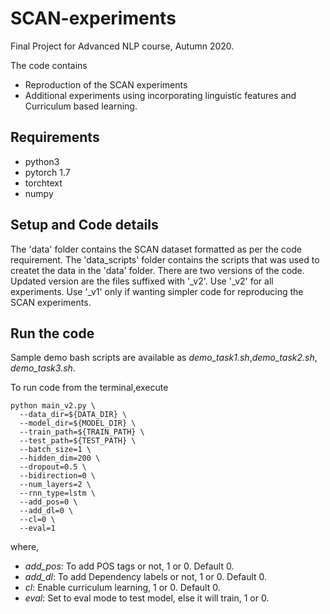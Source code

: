# SCAN-experiments

Final Project for Advanced NLP course, Autumn 2020. 

The code contains 
- Reproduction of the SCAN experiments
- Additional experiments using incorporating linguistic features and Curriculum based learning.

## Requirements
- python3
- pytorch 1.7
- torchtext
- numpy

## Setup and Code details
The 'data' folder contains the SCAN dataset formatted as per the code requirement. 
The 'data_scripts' folder contains the scripts that was used to createt the data in the 'data' folder. 
There are two versions of the code. Updated version are the files suffixed with '_v2'. 
Use '_v2' for all experiments. Use '_v1' only if wanting simpler code for reproducing the SCAN experiments.  

## Run the code

Sample demo bash scripts are available as _demo_task1.sh_,_demo_task2.sh_, _demo_task3.sh_.

To run code from the terminal,execute 
```
python main_v2.py \
  --data_dir=${DATA_DIR} \
  --model_dir=${MODEL_DIR} \
  --train_path=${TRAIN_PATH} \
  --test_path=${TEST_PATH} \
  --batch_size=1 \
  --hidden_dim=200 \
  --dropout=0.5 \
  --bidirection=0 \
  --num_layers=2 \
  --rnn_type=lstm \
  --add_pos=0 \
  --add_dl=0 \
  --cl=0 \
  --eval=1
```
where,
- _add_pos_: To add POS tags or not, 1 or 0. Default 0.
- _add_dl_: To add Dependency labels or not, 1 or 0. Default 0.
- _cl_: Enable curriculum learning, 1 or 0. Default 0.
- _eval_: Set to eval mode to test model, else it will train, 1 or 0.
